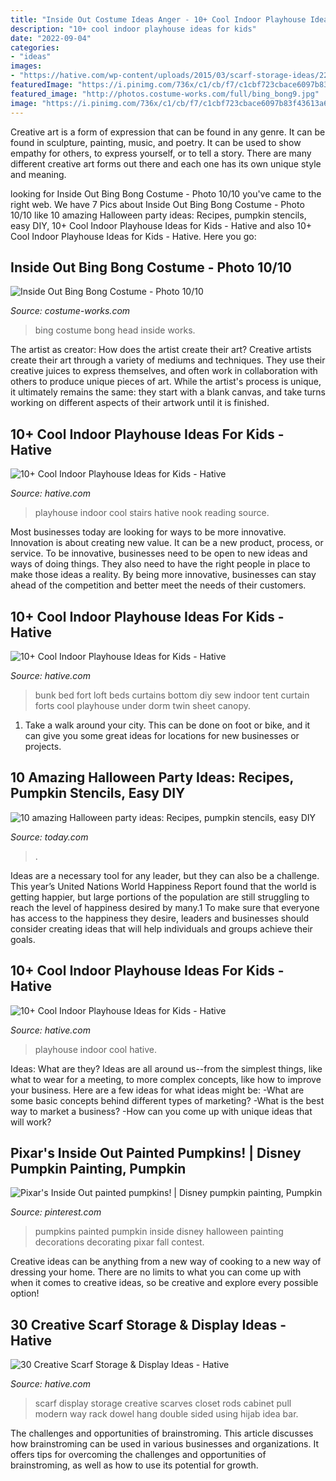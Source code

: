 ```yaml
---
title: "Inside Out Costume Ideas Anger - 10+ Cool Indoor Playhouse Ideas For Kids"
description: "10+ cool indoor playhouse ideas for kids"
date: "2022-09-04"
categories:
- "ideas"
images:
- "https://hative.com/wp-content/uploads/2015/03/scarf-storage-ideas/22-creative-scarf-storage-and-display-ideas.jpg"
featuredImage: "https://i.pinimg.com/736x/c1/cb/f7/c1cbf723cbace6097b83f43613a6800d--painted-pumpkins-pumpkin-ideas.jpg"
featured_image: "http://photos.costume-works.com/full/bing_bong9.jpg"
image: "https://i.pinimg.com/736x/c1/cb/f7/c1cbf723cbace6097b83f43613a6800d--painted-pumpkins-pumpkin-ideas.jpg"
---
```



Creative art is a form of expression that can be found in any genre. It can be found in sculpture, painting, music, and poetry. It can be used to show empathy for others, to express yourself, or to tell a story. There are many different creative art forms out there and each one has its own unique style and meaning.

	

		
looking for Inside Out Bing Bong Costume - Photo 10/10 you've came to the right web. We have 7 Pics about Inside Out Bing Bong Costume - Photo 10/10 like 10 amazing Halloween party ideas: Recipes, pumpkin stencils, easy DIY, 10+ Cool Indoor Playhouse Ideas for Kids - Hative and also 10+ Cool Indoor Playhouse Ideas for Kids - Hative. Here you go:
		
    
## Inside Out Bing Bong Costume - Photo 10/10

<img loading=lazy src="http://photos.costume-works.com/full/bing_bong9.jpg" onerror="this.onerror=null;this.src='https://tse3.mm.bing.net/th?id=OIP.Gqz5MrpAJhlmmN4GA9Q3JQHaJ3&amp;pid=15.1';" alt="Inside Out Bing Bong Costume - Photo 10/10">

_Source: costume-works.com_

>bing costume bong head inside works. 

	

The artist as creator: How does the artist create their art?
Creative artists create their art through a variety of mediums and techniques. They use their creative juices to express themselves, and often work in collaboration with others to produce unique pieces of art. While the artist's process is unique, it ultimately remains the same: they start with a blank canvas, and take turns working on different aspects of their artwork until it is finished.

    
## 10+ Cool Indoor Playhouse Ideas For Kids - Hative

<img loading=lazy src="https://hative.com/wp-content/uploads/2014/11/indoor-playhouse/4-playhouses-under-the-stairs.jpg" onerror="this.onerror=null;this.src='https://tse3.mm.bing.net/th?id=OIP.PsFTSX0obXmlBrZAT7mlmQHaJ4&amp;pid=15.1';" alt="10+ Cool Indoor Playhouse Ideas for Kids - Hative">

_Source: hative.com_

>playhouse indoor cool stairs hative nook reading source. 

	

Most businesses today are looking for ways to be more innovative. Innovation is about creating new value. It can be a new product, process, or service. To be innovative, businesses need to be open to new ideas and ways of doing things. They also need to have the right people in place to make those ideas a reality. By being more innovative, businesses can stay ahead of the competition and better meet the needs of their customers.

    
## 10+ Cool Indoor Playhouse Ideas For Kids - Hative

<img loading=lazy src="https://hative.com/wp-content/uploads/2014/11/indoor-playhouse/11-bottom-bunk-fort.jpg" onerror="this.onerror=null;this.src='https://tse4.mm.bing.net/th?id=OIP.6iRm10hW-wnuViROTK1vSQHaFH&amp;pid=15.1';" alt="10+ Cool Indoor Playhouse Ideas for Kids - Hative">

_Source: hative.com_

>bunk bed fort loft beds curtains bottom diy sew indoor tent curtain forts cool playhouse under dorm twin sheet canopy. 

	

1. Take a walk around your city. This can be done on foot or bike, and it can give you some great ideas for locations for new businesses or projects. 

    
## 10 Amazing Halloween Party Ideas: Recipes, Pumpkin Stencils, Easy DIY

<img loading=lazy src="https://media2.s-nbcnews.com/i/newscms/2015_43/826051/halloween-party-tdy-home-tease_3c25af9e23d385a216c5bbb76bd52390.jpg" onerror="this.onerror=null;this.src='https://tse1.mm.bing.net/th?id=OIP.pmuwOIoVZ2C_X0sp5LY1yAHaEK&amp;pid=15.1';" alt="10 amazing Halloween party ideas: Recipes, pumpkin stencils, easy DIY">

_Source: today.com_

>. 

	

Ideas are a necessary tool for any leader, but they can also be a challenge. This year’s United Nations World Happiness Report found that the world is getting happier, but large portions of the population are still struggling to reach the level of happiness desired by many.1 To make sure that everyone has access to the happiness they desire, leaders and businesses should consider creating ideas that will help individuals and groups achieve their goals.

    
## 10+ Cool Indoor Playhouse Ideas For Kids - Hative

<img loading=lazy src="https://hative.com/wp-content/uploads/2014/11/indoor-playhouse/indoor-playhouse.jpg" onerror="this.onerror=null;this.src='https://tse3.mm.bing.net/th?id=OIP.iqlxO-Sc5IzN0kdcoixt2QAAAA&amp;pid=15.1';" alt="10+ Cool Indoor Playhouse Ideas for Kids - Hative">

_Source: hative.com_

>playhouse indoor cool hative. 

	

Ideas: What are they?
Ideas are all around us--from the simplest things, like what to wear for a meeting, to more complex concepts, like how to improve your business. Here are a few ideas for what ideas might be: 
-What are some basic concepts behind different types of marketing? 
-What is the best way to market a business? 
-How can you come up with unique ideas that will work?

    
## Pixar&#039;s Inside Out Painted Pumpkins! | Disney Pumpkin Painting, Pumpkin

<img loading=lazy src="https://i.pinimg.com/736x/c1/cb/f7/c1cbf723cbace6097b83f43613a6800d--painted-pumpkins-pumpkin-ideas.jpg" onerror="this.onerror=null;this.src='https://tse1.mm.bing.net/th?id=OIP.xjicWAwu7xadVxORoAlfBAHaGc&amp;pid=15.1';" alt="Pixar&#039;s Inside Out painted pumpkins! | Disney pumpkin painting, Pumpkin">

_Source: pinterest.com_

>pumpkins painted pumpkin inside disney halloween painting decorations decorating pixar fall contest. 

	

Creative ideas can be anything from a new way of cooking to a new way of dressing your home. There are no limits to what you can come up with when it comes to creative ideas, so be creative and explore every possible option!

    
## 30 Creative Scarf Storage &amp; Display Ideas - Hative

<img loading=lazy src="https://hative.com/wp-content/uploads/2015/03/scarf-storage-ideas/22-creative-scarf-storage-and-display-ideas.jpg" onerror="this.onerror=null;this.src='https://tse3.mm.bing.net/th?id=OIP.0ImfrkyXxX1z0jJL7FmPOQHaLF&amp;pid=15.1';" alt="30 Creative Scarf Storage &amp; Display Ideas - Hative">

_Source: hative.com_

>scarf display storage creative scarves closet rods cabinet pull modern way rack dowel hang double sided using hijab idea bar. 

	

The challenges and opportunities of brainstroming.
This article discusses how brainstroming can be used in various businesses and organizations. It offers tips for overcoming the challenges and opportunities of brainstroming, as well as how to use its potential for growth.

